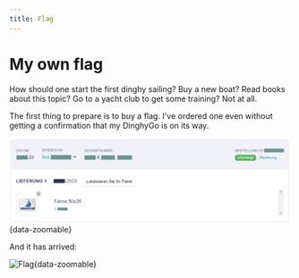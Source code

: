 ```yaml
---
title: Flag
---
```

# My own flag

How should one start the first dinghy sailing? Buy a new boat? Read books about this topic? Go to a yacht club to get some training? Not at all.

The first thing to prepare is to buy a flag. I've ordered one even without getting a confirmation that my DinghyGo is on its way.

![Purchase Order](../img/boat/flag/flag-purchase-order.png){data-zoomable}

And it has arrived:

![Flag](../img/boat/flag/flag.jpg){data-zoomable}